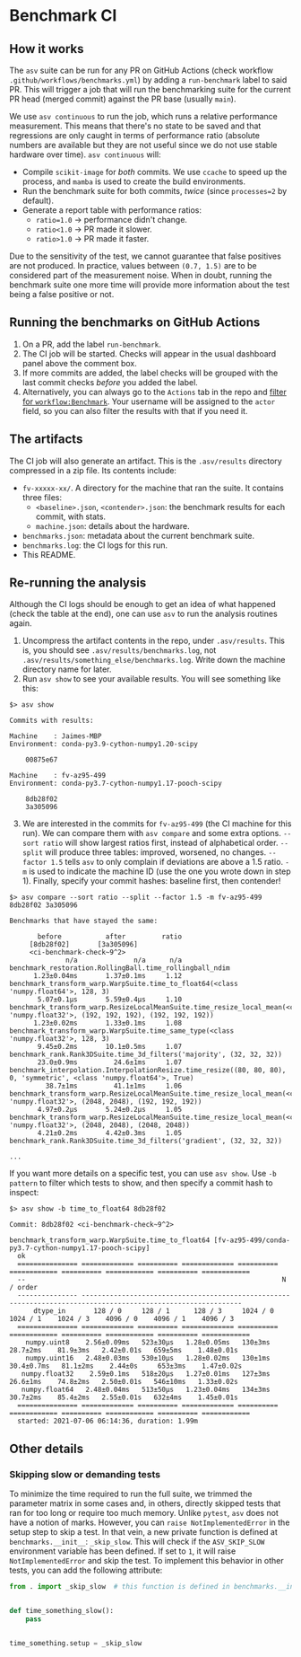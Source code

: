 # Benchmark CI

<!-- Author: @jaimergp -->
<!-- Last updated: 2021.07.06 -->
<!-- Describes the work done as part of https://github.com/scikit-image/scikit-image/pull/5424 -->

## How it works

The `asv` suite can be run for any PR on GitHub Actions (check workflow `.github/workflows/benchmarks.yml`) by adding a `run-benchmark` label to said PR. This will trigger a job that will run the benchmarking suite for the current PR head (merged commit) against the PR base (usually `main`).

We use `asv continuous` to run the job, which runs a relative performance measurement. This means that there's no state to be saved and that regressions are only caught in terms of performance ratio (absolute numbers are available but they are not useful since we do not use stable hardware over time). `asv continuous` will:

- Compile `scikit-image` for _both_ commits. We use `ccache` to speed up the process, and `mamba` is used to create the build environments.
- Run the benchmark suite for both commits, _twice_ (since `processes=2` by default).
- Generate a report table with performance ratios:
  - `ratio=1.0` -> performance didn't change.
  - `ratio<1.0` -> PR made it slower.
  - `ratio>1.0` -> PR made it faster.

Due to the sensitivity of the test, we cannot guarantee that false positives are not produced. In practice, values between `(0.7, 1.5)` are to be considered part of the measurement noise. When in doubt, running the benchmark suite one more time will provide more information about the test being a false positive or not.

## Running the benchmarks on GitHub Actions

1. On a PR, add the label `run-benchmark`.
2. The CI job will be started. Checks will appear in the usual dashboard panel above the comment box.
3. If more commits are added, the label checks will be grouped with the last commit checks _before_ you added the label.
4. Alternatively, you can always go to the `Actions` tab in the repo and [filter for `workflow:Benchmark`](https://github.com/scikit-image/scikit-image/actions?query=workflow%3ABenchmark). Your username will be assigned to the `actor` field, so you can also filter the results with that if you need it.

## The artifacts

The CI job will also generate an artifact. This is the `.asv/results` directory compressed in a zip file. Its contents include:

- `fv-xxxxx-xx/`. A directory for the machine that ran the suite. It contains three files:
  - `<baseline>.json`, `<contender>.json`: the benchmark results for each commit, with stats.
  - `machine.json`: details about the hardware.
- `benchmarks.json`: metadata about the current benchmark suite.
- `benchmarks.log`: the CI logs for this run.
- This README.

## Re-running the analysis

Although the CI logs should be enough to get an idea of what happened (check the table at the end), one can use `asv` to run the analysis routines again.

1. Uncompress the artifact contents in the repo, under `.asv/results`. This is, you should see `.asv/results/benchmarks.log`, not `.asv/results/something_else/benchmarks.log`. Write down the machine directory name for later.
2. Run `asv show` to see your available results. You will see something like this:

```
$> asv show

Commits with results:

Machine    : Jaimes-MBP
Environment: conda-py3.9-cython-numpy1.20-scipy

    00875e67

Machine    : fv-az95-499
Environment: conda-py3.7-cython-numpy1.17-pooch-scipy

    8db28f02
    3a305096
```

3. We are interested in the commits for `fv-az95-499` (the CI machine for this run). We can compare them with `asv compare` and some extra options. `--sort ratio` will show largest ratios first, instead of alphabetical order. `--split` will produce three tables: improved, worsened, no changes. `--factor 1.5` tells `asv` to only complain if deviations are above a 1.5 ratio. `-m` is used to indicate the machine ID (use the one you wrote down in step 1). Finally, specify your commit hashes: baseline first, then contender!

```
$> asv compare --sort ratio --split --factor 1.5 -m fv-az95-499 8db28f02 3a305096

Benchmarks that have stayed the same:

       before           after         ratio
     [8db28f02]       [3a305096]
     <ci-benchmark-check~9^2>
              n/a              n/a      n/a  benchmark_restoration.RollingBall.time_rollingball_ndim
      1.23±0.04ms       1.37±0.1ms     1.12  benchmark_transform_warp.WarpSuite.time_to_float64(<class 'numpy.float64'>, 128, 3)
       5.07±0.1μs       5.59±0.4μs     1.10  benchmark_transform_warp.ResizeLocalMeanSuite.time_resize_local_mean(<class 'numpy.float32'>, (192, 192, 192), (192, 192, 192))
      1.23±0.02ms       1.33±0.1ms     1.08  benchmark_transform_warp.WarpSuite.time_same_type(<class 'numpy.float32'>, 128, 3)
       9.45±0.2ms       10.1±0.5ms     1.07  benchmark_rank.Rank3DSuite.time_3d_filters('majority', (32, 32, 32))
       23.0±0.9ms         24.6±1ms     1.07  benchmark_interpolation.InterpolationResize.time_resize((80, 80, 80), 0, 'symmetric', <class 'numpy.float64'>, True)
         38.7±1ms         41.1±1ms     1.06  benchmark_transform_warp.ResizeLocalMeanSuite.time_resize_local_mean(<class 'numpy.float32'>, (2048, 2048), (192, 192, 192))
       4.97±0.2μs       5.24±0.2μs     1.05  benchmark_transform_warp.ResizeLocalMeanSuite.time_resize_local_mean(<class 'numpy.float32'>, (2048, 2048), (2048, 2048))
       4.21±0.2ms       4.42±0.3ms     1.05  benchmark_rank.Rank3DSuite.time_3d_filters('gradient', (32, 32, 32))

...
```

If you want more details on a specific test, you can use `asv show`. Use `-b pattern` to filter which tests to show, and then specify a commit hash to inspect:

```
$> asv show -b time_to_float64 8db28f02

Commit: 8db28f02 <ci-benchmark-check~9^2>

benchmark_transform_warp.WarpSuite.time_to_float64 [fv-az95-499/conda-py3.7-cython-numpy1.17-pooch-scipy]
  ok
  =============== ============= ========== ============= ========== ============ ========== ============ ========== ============
  --                                                                N / order
  --------------- --------------------------------------------------------------------------------------------------------------
      dtype_in       128 / 0     128 / 1      128 / 3     1024 / 0    1024 / 1    1024 / 3    4096 / 0    4096 / 1    4096 / 3
  =============== ============= ========== ============= ========== ============ ========== ============ ========== ============
    numpy.uint8    2.56±0.09ms   523±30μs   1.28±0.05ms   130±3ms     28.7±2ms    81.9±3ms   2.42±0.01s   659±5ms    1.48±0.01s
    numpy.uint16   2.48±0.03ms   530±10μs   1.28±0.02ms   130±1ms    30.4±0.7ms   81.1±2ms    2.44±0s     653±3ms    1.47±0.02s
   numpy.float32    2.59±0.1ms   518±20μs   1.27±0.01ms   127±3ms     26.6±1ms    74.8±2ms   2.50±0.01s   546±10ms   1.33±0.02s
   numpy.float64   2.48±0.04ms   513±50μs   1.23±0.04ms   134±3ms     30.7±2ms    85.4±2ms   2.55±0.01s   632±4ms    1.45±0.01s
  =============== ============= ========== ============= ========== ============ ========== ============ ========== ============
  started: 2021-07-06 06:14:36, duration: 1.99m
```

## Other details

### Skipping slow or demanding tests

To minimize the time required to run the full suite, we trimmed the parameter matrix in some cases and, in others, directly skipped tests that ran for too long or require too much memory. Unlike `pytest`, `asv` does not have a notion of marks. However, you can `raise NotImplementedError` in the setup step to skip a test. In that vein, a new private function is defined at `benchmarks.__init__`: `_skip_slow`. This will check if the `ASV_SKIP_SLOW` environment variable has been defined. If set to `1`, it will raise `NotImplementedError` and skip the test. To implement this behavior in other tests, you can add the following attribute:

```python
from . import _skip_slow  # this function is defined in benchmarks.__init__


def time_something_slow():
    pass


time_something.setup = _skip_slow
```
